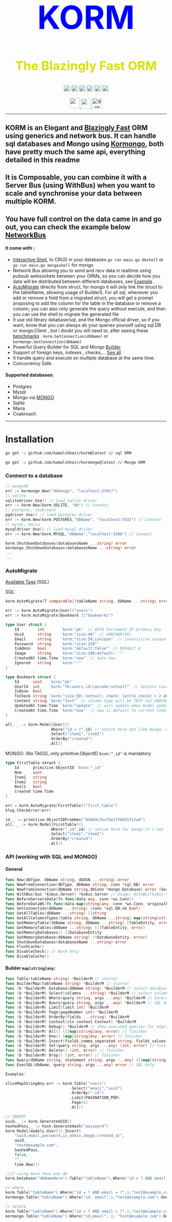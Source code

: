 <div align="center">
	<h1 style="color:blue;font-size:clamp(30px,12vw,100px);padding-bottom:0;">KORM</h1>
	<h3 style="color:#dddd00;font-size:clamp(20px,4vw,40px);">
	<a href="#benchmarks" style="text-decoration:none;color:#dddd00">The Blazingly Fast ORM</a></h3>
	<img src="https://img.shields.io/github/go-mod/go-version/kamalshkeir/korm" width="auto" height="20px">
	<img src="https://img.shields.io/github/languages/code-size/kamalshkeir/korm" width="auto" height="20px">
	<img src="https://img.shields.io/badge/License-BSD%20v3-blue.svg" width="auto" height="20px">
	<img src="https://img.shields.io/github/v/tag/kamalshkeir/korm" width="auto" height="20px">
	<img src="https://img.shields.io/github/stars/kamalshkeir/korm?style=social" width="auto" height="20px">
	<img src="https://img.shields.io/github/forks/kamalshkeir/korm?style=social" width="auto" height="20px">
</div>
<br>
<div align="center">
	<a href="https://kamalshkeir.dev" target="_blank">
		<img src="https://img.shields.io/badge/my_portfolio-000?style=for-the-badge&logo=ko-fi&logoColor=white" width="auto" height="32px">
	</a>
	<a href="https://www.linkedin.com/in/kamal-shkeir/">
		<img src="https://img.shields.io/badge/linkedin-0A66C2?style=for-the-badge&logo=linkedin&logoColor=white" width="auto" height="30px">
	</a>
	<a href="https://www.buymeacoffee.com/kamalshkeir" target="_blank"><img src="https://www.buymeacoffee.com/assets/img/custom_images/orange_img.png" alt="Buy Me A Coffee" width="auto" height="32px" ></a>

	
</div>

---
## KORM is an Elegant and [Blazingly Fast](#benchmarks) ORM using generics and network bus. It can handle sql databases and Mongo using [Kormongo](https://github.com/kamalshkeir/kormongo), both have pretty much the same api, everything detailed in this readme

## It is Composable, you can combine it with a Server Bus (using WithBus) when you want to scale and synchronise your data between multiple KORM.
## You have full control on the data came in and go out, you can check the example below [NetworkBus](https://github.com/kamalshkeir/ksbus)


#### It come with :
- [Interactive Shell](#interactive-shell), to CRUD in your databases `go run main.go dbshell` or `go run main.go mongoshell` for mongo
- Network Bus allowing you to send and recv data in realtime using pubsub websockets between your ORMs, so you can decide how you data will be distributed between different databases, see [Example](#example-with-bus-between-2-korm) .
- [AutoMigrate](#automigrate) directly from struct, for mongo it will only link the struct to the tableName, allowing usage of BuilderS. For all sql, whenever you add or remove a field from a migrated struct, you will get a prompt proposing to add the column for the table in the database or remove a column, you can also only generate the query without execute, and then you can use the shell to migrate the generated file
- It use std library database/sql, and the Mongo official driver, so if you want, know that you can always do your queries yourself using sql.DB or mongo.Client , but i doubt you will need to, after seeing these [benchmarks](#benchmarks) . `korm.GetConnection(dbName)` or `kormongo.GetConnection(dbName)`
- Powerful Query Builder for SQL and Mongo [Builder](#builder-mapstringany).
- Support of foreign keys, indexes , checks,... [See all](#automigrate)
- It handle query and execute on multiple database at the same time.
- Concurrency Safe.


#### Supported databases:
- Postgres
- Mysql
- Mongo via [MONGO](https://github.com/kamalshkeir/kormongo)
- Sqlite
- Maria
- Coakroach


---
# Installation

```sh
go get -u github.com/kamalshkeir/korm@latest // sql ORM
```

```sh
go get -u github.com/kamalshkeir/kormongo@latest // Mongo ORM
```

### Connect to a database
```go
// mongodb
err := kormongo.New("dbmongo", "localhost:27017")
// sqlite
sqlitedriver.Use() // load sqlite driver
err := korm.New(korm.SQLITE, "db") // Connect
// postgres, coakroach
pgdriver.Use() // load postgres driver
err := korm.New(korm.POSTGRES,"dbName", "localhost:5432") // Connect
// mysql, maria
mysqldriver.Use() // load mysql driver
err := korm.New(korm.MYSQL,"dbName","localhost:3306") // Connect

korm.ShutdownDatabases(databasesName ...string) error
kormongo.ShutdownDatabases(databasesName ...string) error
...
...
```

### AutoMigrate 

[Available Tags](#available-tags-by-struct-field-type) (SQL)

SQL:
```go
korm.AutoMigrate[T comparable](tableName string, dbName ...string) error 

err := korm.AutoMigrate[User]("users")
err := korm.AutoMigrate[Bookmark ]("bookmarks")

type User struct {
	Id        int       `korm:"pk"` // AUTO Increment ID primary key
	Uuid      string    `korm:"size:40"` // VARCHAR(50)
	Email     string    `korm:"size:50;iunique"` // insensitive unique
	Password  string    `korm:"size:150"`
	IsAdmin   bool      `korm:"default:false"` // DEFAULT 0
	Image     string    `korm:"size:100;default:''"`
	CreatedAt time.Time `korm:"now"` // auto now
    Ignored   string    `korm:"-"`
}

type Bookmark struct {
	Id      uint   `korm:"pk"`
	UserId  int    `korm:"fk:users.id:cascade:setnull"` // options cascade,donothing/noaction, setnull/null, setdefault/default
	IsDone	bool   
	ToCheck string `korm:"size:50; notnull; check: len(to_check) > 2 AND len(to_check) < 10; check: is_done=true"`  // column type will be VARCHAR(50)
	Content string `korm:"text"` // column type will be TEXT not VARCHAR
	UpdatedAt time.Time `korm:"update"` // will update when model updated, handled by triggers for sqlite, coakroach and postgres, and on migration for mysql
	CreatedAt time.Time `korm:"now"` // now is default to current timestamp and of type TEXT for sqlite
}

all, _ := korm.Model[User]()
                   .Where("id = ?",id) // notice here not like mongo, mongo will be like Where("_id",id) without '= ?'
                   .Select("item1","item2")
                   .OrderBy("created")
                   .All()
```

MONGO: (No TAGS), only primitive.ObjectID `bson:"_id"` is mandatory
```go
type FirstTable struct {
	Id      primitive.ObjectID `bson:"_id"`
	Num     uint
	Item1   string
	Item2   string
	Bool1   bool
	Created time.Time
}

err = korm.AutoMigrate[FirstTable]("first_table")
klog.CheckError(err)

id,_ := primitive.ObjectIDFromHex("636d4c7bcfde1f5b625f12a4")
all, _ := korm.Model[FirstTable]()
                   .Where("_id",id) // notice here for mongo it's not like sql Where("_id = ?",id) 
                   .Select("item1","item2")
                   .OrderBy("created")
                   .All()
```

### API (working with SQL and MONGO)
#### General
```go
func New(dbType, dbName string, dbDSN ...string) error
func NewFromConnection(dbType, dbName string, conn *sql.DB) error
func NewFromConnection(dbName string,dbConn *mongo.Database) error (kormongo)
func WithBus(bus *ksbus.Server) *ksbus.Server // Usage: WithBus(ksbus.NewServer()) or share an existing one
func BeforeServersData(fn func(data any, conn *ws.Conn))
func BeforeDataWS(fn func(data map[string]any, conn *ws.Conn, originalRequest *http.Request) bool)
func GetConnection(dbName ...string) (conn *sql.DB,ok bool)
func GetAllTables(dbName ...string) []string
func GetAllColumnsTypes(table string, dbName ...string) map[string]string
func GetMemoryTable(tbName string, dbName ...string) (TableEntity, error)
func GetMemoryTables(dbName ...string) ([]TableEntity, error)
func GetMemoryDatabases() []DatabaseEntity
func GetMemoryDatabase(dbName string) (*DatabaseEntity, error)
func ShutdownDatabases(databasesName ...string) error
func FlushCache()
func DisableCheck() // Korm Only
func DisableCache()
```

#### Builder `map[string]any`:
```go
func Table(tableName string) *BuilderM // starter
func BuilderMap(tableName string) *BuilderM // starter
func (b *BuilderM) Database(dbName string) *BuilderM // select database
func (b *BuilderM) Select(columns ...string) *BuilderM // select columns
func (b *BuilderM) Where(query string, args ...any) *BuilderM // korm.Where("id = ?",1) for sql and kormongo.Where("id",1) for mongo
func (b *BuilderM) Query(query string, args ...any) *BuilderM // SQL Only
func (b *BuilderM) Limit(limit int) *BuilderM
func (b *BuilderM) Page(pageNumber int) *BuilderM
func (b *BuilderM) OrderBy(fields ...string) *BuilderM
func (b *BuilderM) Context(ctx context.Context) *BuilderM
func (b *BuilderM) Debug() *BuilderM // show executed queries for migrations
func (b *BuilderM) All() ([]map[string]any, error) // finisher
func (b *BuilderM) One() (map[string]any, error) // finisher
func (b *BuilderM) Insert(fields_comma_separated string, fields_values ...any) (int, error) // finisher
func (b *BuilderM) Set(query string, args ...any) (int, error) // finisher
func (b *BuilderM) Delete() (int, error) // finisher
func (b *BuilderM) Drop() (int, error) // finisher
func Query(dbName string, statement string, args ...any) ([]map[string]interface{}, error) // finisher SQL Only
func ExecSQL(dbName, query string, args ...any) error // SQL Only

Examples:

sliceMapStringAny,err := korm.Table("users")
							.Select("email","uuid")
							.OrderBy("-id")
							.Limit(PAGINATION_PER)
							.Page(1)
							.All()

// INSERT
uuid,_ := korm.GenerateUUID()
hashedPass,_ := hash.GenerateHash("password")
korm.Model[models.User]().Insert(
	"uuid,email,password,is_admin,image,created_at",
	uuid,
	"test@example.com",
	hashedPass,
	false,
	"",
	time.Now())

//if using more than one db
korm.Database("dbNameHere").Table("tableName").Where("id = ? AND email = ?",1,"test@example.com").All() 

// where
korm.Table("tableName").Where("id = ? AND email = ?",1,"test@example.com").One() // SQL
kormongo.Table("tableName").Where("id, email",1,"test@example.com").One() // Mongo

// delete
korm.Table("tableName").Where("id = ? AND email = ?",1,"test@example.com").Delete() // SQL
kormongo.Table("tableName").Where("id,email", 1, "test@example.com").Delete() // Mongo

// drop table
korm.Table("tableName").Drop()

// update
korm.Table("tableName").Where("id = ?",1).Set("email = ?","new@example.com") // SQL
korm.Table("tableName").Where("id",1).Set("email","new@example.com") // Mongo
```
#### Builder `Struct`:
```go
func Model[T comparable](tableName ...string) *Builder[T] // you get the idea
func BuilderStruct[T comparable](tableName ...string) *Builder[T] 
func (b *Builder[T]) Database(dbName string) *Builder[T]
func (b *Builder[T]) Insert(model *T) (int, error)
func (b *Builder[T]) Set(query string, args ...any) (int, error)
func (b *Builder[T]) Delete() (int, error)
func (b *Builder[T]) Drop() (int, error)
func (b *Builder[T]) Select(columns ...string) *Builder[T]
func (b *Builder[T]) Where(query string, args ...any) *Builder[T]
func (b *Builder[T]) Query(query string, args ...any) *Builder[T]
func (b *Builder[T]) Limit(limit int) *Builder[T]
func (b *Builder[T]) Context(ctx context.Context) *Builder[T]
func (b *Builder[T]) Page(pageNumber int) *Builder[T]
func (b *Builder[T]) OrderBy(fields ...string) *Builder[T]
func (b *Builder[T]) Debug() *Builder[T]
func (b *Builder[T]) All() ([]T, error)
func (b *Builder[T]) One() (T, error)

Examples:
korm.Model[models.User]().Select("email","uuid").OrderBy("-id").Limit(PAGINATION_PER).Page(1).All()

// INSERT
uuid,_ := korm.GenerateUUID()
hashedPass,_ := hash.GenerateHash("password")
korm.Model[models.User]().Insert(&models.User{
	Uuid: uuid,
	Email: "test@example.com",
	Password: hashedPass,
	IsAdmin: false,
	Image: "",
	CreatedAt: time.Now(),
})

//if using more than one db
korm.Database[models.User]("dbNameHere").Where("id = ? AND email = ?",1,"test@example.com").All() 

// where
korm.Model[models.User]().Where("id = ? AND email = ?",1,"test@example.com").One() 

// delete
korm.Model[models.User]().Where("id = ? AND email = ?",1,"test@example.com").Delete()

// drop table
korm.Model[models.User]().Drop()

// update
korm.Model[models.User]().Where("id = ?",1).Set("email = ?","new@example.com")
```

### Example With Bus between 2 KORM
KORM 1:

```go
package main

import (
	"net/http"

	"github.com/kamalshkeir/klog"
	"github.com/kamalshkeir/kmux"
	"github.com/kamalshkeir/kmux/ws"
	"github.com/kamalshkeir/korm"
	"github.com/kamalshkeir/ksbus"
)

func main() {
	err := korm.NewDatabaseFromDSN(korm.SQLITE,"db1")
	if klog.CheckError(err) {return}

	
	bus := korm.WithBus(ksbus.NewServer())
	// handler authentication	
	korm.BeforeDataWS(func(data map[string]any, conn *ws.Conn, originalRequest *http.Request) bool {
        klog.Printf("handle authentication here\n")
		return true
	})
	// handler data from other KORM
	korm.BeforeServersData(func(data any, conn *ws.Conn) {
		klog.Printf("grrecv orm2: %v\n",data) // 'gr' for green
	})

	// built in router to the bus, check it at https://github.com/kamalshkeir/ksbus
	bus.App.GET("/",func(c *kmux.Context) {
		go bus.SendToServer("localhost:9314",map[string]any{
			"msg":"hello from server 1",
		})
		c.Status(200).Text("ok")
	})

	
	bus.Run("localhost:9313")
	// OR run https if you have certificates
	bus.RunTLS(addr string, cert string, certKey string)
	// OR generate certificates let's encrypt for a domain name, check https://github.com/kamalshkeir/ksbus for more infos
	bus.RunAutoTLS(domainName string, subDomains ...string)
}
```
KORM 2:
```go
package main

import (
	"net/http"

	"github.com/kamalshkeir/klog"
	"github.com/kamalshkeir/kmux"
	"github.com/kamalshkeir/kmux/ws"
	"github.com/kamalshkeir/korm"
)

func main() {
	err := korm.NewDatabaseFromDSN(korm.SQLITE,"db2")
	if klog.CheckError(err) {return}

	
	bus := korm.WithBus(ksbus.NewServer())

	korm.BeforeServersData(func(data any, conn *ws.Conn) {
        klog.Printf("grrecv orm2: %v\n",data)
	})

	// built in router to the bus, check it at https://github.com/kamalshkeir/ksbus
	bus.App.GET("/",func(c *kmux.Context) {
		go bus.SendToServer("localhost:9314",map[string]any{
			"msg":"hello from server 2",
		})
		c.Status(200).Text("ok")
	})


    // Run Server Bus
	bus.Run("localhost:9314")

	// OR run https if you have certificates
	bus.RunTLS(addr string, cert string, certKey string)

	// OR generate certificates let's encrypt for a domain name, check https://github.com/kamalshkeir/ksbus for more infos
	bus.RunAutoTLS(domainName string, subDomains ...string)
}
```


# Benchmarks
```go
////////////////////////////////////////////    POSTGRES    //////////////////////////////////////////////
BenchmarkGetAllS_GORM-4            10000            106229 ns/op            5612 B/op        157 allocs/op
BenchmarkGetAllM_GORM-4             3036           5820141 ns/op         2094855 B/op      23046 allocs/op
BenchmarkGetRowS_GORM-4            10000            101521 ns/op            5940 B/op        133 allocs/op
BenchmarkGetRowM_GORM-4            10000            103402 ns/op            6392 B/op        165 allocs/op

BenchmarkGetAllS-4               3023593               385.7 ns/op           240 B/op          2 allocs/op
BenchmarkGetAllM-4               3767484               325.2 ns/op           240 B/op          2 allocs/op
BenchmarkGetRowS-4               2522994               480.2 ns/op           260 B/op          4 allocs/op
BenchmarkGetRowM-4               2711182               423.0 ns/op           260 B/op          4 allocs/op
BenchmarkGetAllTables-4         50003124                22.68 ns/op            0 B/op          0 allocs/op
BenchmarkGetAllColumns-4        24498944                47.71 ns/op            0 B/op          0 allocs/op

////////////////////////////////////////////    SQLITE      //////////////////////////////////////////////
BenchmarkGetAllS_GORM-4            12949             91299 ns/op            4171 B/op         95 allocs/op
BenchmarkGetAllM_GORM-4             3162           6063702 ns/op         2181614 B/op      23993 allocs/op
BenchmarkGetRowS_GORM-4            11848             95822 ns/op            5908 B/op        133 allocs/op
BenchmarkGetRowM_GORM-4            10000            103733 ns/op            6360 B/op        165 allocs/op

BenchmarkGetAllS-4               2982590               393.1 ns/op           240 B/op          2 allocs/op
BenchmarkGetAllM-4               3454128               334.3 ns/op           240 B/op          2 allocs/op
BenchmarkGetRowS-4               2406265               495.2 ns/op           260 B/op          4 allocs/op
BenchmarkGetRowM-4               2757932               437.2 ns/op           260 B/op          4 allocs/op
BenchmarkGetAllTables-4         51738410                22.68 ns/op            0 B/op          0 allocs/op
BenchmarkGetAllColumns-4        24481651                46.93 ns/op            0 B/op          0 allocs/op
////////////////////////////////////////////    MYSQL       //////////////////////////////////////////////
BenchmarkGetAllS-4               2933072               414.5 ns/op           208 B/op          2 allocs/op
BenchmarkGetAllM-4               6704588               180.4 ns/op            16 B/op          1 allocs/op
BenchmarkGetRowS-4               2136634               545.4 ns/op           240 B/op          4 allocs/op
BenchmarkGetRowM-4               4111814               292.6 ns/op            48 B/op          3 allocs/op
BenchmarkGetAllTables-4         58835394                21.52 ns/op            0 B/op          0 allocs/op
BenchmarkGetAllColumns-4        59059225                19.99 ns/op            0 B/op          0 allocs/op

////////////////////////////////////////////    MONGO       //////////////////////////////////////////////
BenchmarkGetAllS-4               2876449               409.8 ns/op           240 B/op          2 allocs/op
BenchmarkGetAllM-4               3431334               322.6 ns/op           240 B/op          2 allocs/op
BenchmarkGetRowS-4               2407183               506.7 ns/op           260 B/op          4 allocs/op
BenchmarkGetRowM-4               2690869               438.2 ns/op           260 B/op          4 allocs/op
BenchmarkGetAllTables-4         51621339                23.52 ns/op            0 B/op          0 allocs/op
//////////////////////////////////////////////////////////////////////////////////////////////////////////



package benchmarks

import (
	"testing"

	"github.com/kamalshkeir/klog"
	"github.com/kamalshkeir/korm"
	"github.com/kamalshkeir/sqlitedriver"
	"gorm.io/driver/sqlite"
	"gorm.io/gorm"
)

type TestTable struct {
	Id      uint   `korm:"pk"`
	Content string `korm:"size:50"`
}

type TestTableGorm struct {
	ID      uint `gorm:"primarykey"`
	Content string
}

var gormDB *gorm.DB

func init() {
	var err error
	sqlitedriver.Use()
	gormDB, err = gorm.Open(sqlite.Open("benchgorm.sqlite"), &gorm.Config{
		SkipDefaultTransaction: true,
	})
	if klog.CheckError(err) {
		return
	}
	err = gormDB.AutoMigrate(&TestTableGorm{})
	if klog.CheckError(err) {
		return
	}
	dest := []TestTableGorm{}
	err = gormDB.Find(&dest,&TestTableGorm{}).Error
	if err != nil || len(dest) == 0 {
		err := gormDB.Create(&TestTableGorm{
			Content: "test",
		}).Error
		if klog.CheckError(err) {
			return
		}
	}
	_ = korm.New(korm.SQLITE, "bench")
	// migrate table test_table from struct TestTable
	err = korm.AutoMigrate[TestTable]("test_table")
	if klog.CheckError(err) {
		return
	}
	t, _ := korm.Table("test_table").All()
	if len(t) == 0 {
		_, err := korm.Model[TestTable]().Insert(&TestTable{
			Content: "test",
		})
		klog.CheckError(err)
	}
}

func BenchmarkGetAllS_GORM(b *testing.B) {
	a := []TestTableGorm{}
	b.ReportAllocs()
	b.ResetTimer()
	for i := 0; i < b.N; i++ {
		err := gormDB.Find(&a).Error
		if err != nil {
			b.Error("error BenchmarkGetAllS_GORM:", err)
		}
	}
}

func BenchmarkGetAllM_GORM(b *testing.B) {
	a := []map[string]any{}
	b.ReportAllocs()
	b.ResetTimer()
	for i := 0; i < b.N; i++ {
		err := gormDB.Find(&TestTableGorm{}).Scan(&a).Error
		if err != nil {
			b.Error("error BenchmarkGetAllM_GORM:", err)
		}
	}
}

func BenchmarkGetRowS_GORM(b *testing.B) {
	u := TestTableGorm{}
	b.ReportAllocs()
	b.ResetTimer()
	for i := 0; i < b.N; i++ {
		err := gormDB.Where(&TestTableGorm{
			Content: "test",
		}).First(&u).Error
		if err != nil {
			b.Error("error BenchmarkGetRowS_GORM:", err)
		}
	}
}

func BenchmarkGetRowM_GORM(b *testing.B) {
	u := map[string]any{}
	b.ReportAllocs()
	b.ResetTimer()
	for i := 0; i < b.N; i++ {
		err := gormDB.Model(&TestTableGorm{}).Where(&TestTableGorm{
			Content: "test",
		}).First(&u).Error
		if err != nil {
			b.Error("error BenchmarkGetRowS_GORM:", err)
		}
	}
}

func BenchmarkGetAllS(b *testing.B) {
	b.ReportAllocs()
	b.ResetTimer()
	for i := 0; i < b.N; i++ {
		_, err := korm.Model[TestTable]().All()
		if err != nil {
			b.Error("error BenchmarkGetAllS:", err)
		}
	}
}

func BenchmarkGetAllM(b *testing.B) {
	b.ReportAllocs()
	b.ResetTimer()
	for i := 0; i < b.N; i++ {
		_, err := korm.Table("test_table").All()
		if err != nil {
			b.Error("error BenchmarkGetAllM:", err)
		}
	}
}

func BenchmarkGetRowS(b *testing.B) {
	b.ReportAllocs()
	b.ResetTimer()
	for i := 0; i < b.N; i++ {
		_, err := korm.Model[TestTable]().Where("content = ?", "test").One()
		if err != nil {
			b.Error("error BenchmarkGetRowS:", err)
		}
	}
}

func BenchmarkGetRowM(b *testing.B) {
	b.ReportAllocs()
	b.ResetTimer()
	for i := 0; i < b.N; i++ {
		_, err := korm.Table("test_table").Where("content = ?", "test").One()
		if err != nil {
			b.Error("error BenchmarkGetRowM:", err)
		}
	}
}

func BenchmarkGetAllTables(b *testing.B) {
	b.ReportAllocs()
	b.ResetTimer()
	for i := 0; i < b.N; i++ {
		t := korm.GetAllTables()
		if len(t) == 0 {
			b.Error("error BenchmarkGetAllTables: no data")
		}
	}
}

func BenchmarkGetAllColumns(b *testing.B) {
	b.ReportAllocs()
	b.ResetTimer()
	for i := 0; i < b.N; i++ {
		c := korm.GetAllColumnsTypes("test_table")
		if len(c) == 0 {
			b.Error("error BenchmarkGetAllColumns: no data")
		}
	}
}
```



---
### Available Tags by struct field type:

#String Field:
<table>
<tr>
<th>Without parameter&nbsp;&nbsp;&nbsp;&nbsp;&nbsp;&nbsp;&nbsp;&nbsp;&nbsp;&nbsp;&nbsp;&nbsp;&nbsp;&nbsp;&nbsp;&nbsp;</th>
<th>With parameter&nbsp;&nbsp;&nbsp;&nbsp;&nbsp;&nbsp;&nbsp;&nbsp;&nbsp;&nbsp;&nbsp;&nbsp;&nbsp;&nbsp;&nbsp;&nbsp;&nbsp;&nbsp;&nbsp;&nbsp;&nbsp;&nbsp;&nbsp;&nbsp;&nbsp;&nbsp;&nbsp;</th>
</tr>
<tr>
<td>
 
```
*  	text (create column as TEXT not VARCHAR)
*  	notnull
*  	unique
*   iunique // insensitive unique
*  	index, +index, index+ (INDEX ascending)
*  	index-, -index (INDEX descending)
*  	default (DEFAULT '')
```
</td>
<td>

```
* 	default:'any' (DEFAULT 'any')
*	mindex:...
* 	uindex:username,Iemail // CREATE UNIQUE INDEX ON users (username,LOWER(email)) 
	// 	email is lower because of 'I' meaning Insensitive for email
* 	fk:...
* 	size:50  (VARCHAR(50))
* 	check:...
```

</td>
</tr>
</table>


---



# Int, Uint, Int64, Uint64 Fields:
<table>
<tr>
<th>Without parameter&nbsp;&nbsp;&nbsp;&nbsp;&nbsp;&nbsp;&nbsp;&nbsp;&nbsp;&nbsp;&nbsp;&nbsp;&nbsp;&nbsp;&nbsp;&nbsp;</th>
</tr>
<tr>
<td>
 
```
*   -  			 (To Ignore a field)
*   autoinc, pk  (PRIMARY KEY)
*   notnull      (NOT NULL)
*  	index, +index, index+ (CREATE INDEX ON COLUMN)
*  	index-, -index(CREATE INDEX DESC ON COLUMN)     
*   unique 		 (CREATE UNIQUE INDEX ON COLUMN) 
*   default		 (DEFAULT 0)
```
</td>
</tr>

<tr><th>With parameter&nbsp;&nbsp;&nbsp;&nbsp;&nbsp;&nbsp;&nbsp;&nbsp;&nbsp;&nbsp;&nbsp;&nbsp;&nbsp;&nbsp;&nbsp;&nbsp;&nbsp;&nbsp;&nbsp;&nbsp;&nbsp;&nbsp;&nbsp;&nbsp;&nbsp;&nbsp;&nbsp;</th></tr>
<tr>
<td>

```
Available 'on_delete' and 'on_update' options: cascade,(donothing,noaction),(setnull,null),(setdefault,default)

*   fk:{table}.{column}:{on_delete}:{on_update} 
*   check: len(to_check) > 10 ; check: is_used=true (You can chain checks or keep it in the same CHECK separated by AND)
*   mindex: first_name, last_name (CREATE MULTI INDEX ON COLUMN + first_name + last_name)
*   uindex: first_name, last_name (CREATE MULTI UNIQUE INDEX ON COLUMN + first_name + last_name) 
*   default:5 (DEFAULT 5)
```

</td>
</tr>
</table>

---


# Bool : bool is INTEGER NOT NULL checked between 0 and 1 (in order to be consistent accross sql dialects)
<table>
<tr>
<th>Without parameter&nbsp;&nbsp;&nbsp;&nbsp;&nbsp;&nbsp;&nbsp;&nbsp;&nbsp;&nbsp;&nbsp;&nbsp;&nbsp;&nbsp;&nbsp;&nbsp;</th>
<th>With parameter&nbsp;&nbsp;&nbsp;&nbsp;&nbsp;&nbsp;&nbsp;&nbsp;&nbsp;&nbsp;&nbsp;&nbsp;&nbsp;&nbsp;&nbsp;&nbsp;&nbsp;&nbsp;&nbsp;&nbsp;&nbsp;&nbsp;&nbsp;&nbsp;&nbsp;&nbsp;&nbsp;</th>
</tr>
<tr>
<td>
 
```
*  	index, +index, index+ (CREATE INDEX ON COLUMN)
*  	index-, -index(CREATE INDEX DESC ON COLUMN)  
*   default (DEFAULT 0)
```
</td>
<td>

```
*   default:1 (DEFAULT 1)
*   mindex:...
*   fk:...
```

</td>
</tr>
</table>

---

# time.Time :
<table>
<tr>
<th>Without parameter&nbsp;&nbsp;&nbsp;&nbsp;&nbsp;&nbsp;&nbsp;&nbsp;&nbsp;&nbsp;&nbsp;&nbsp;&nbsp;&nbsp;&nbsp;&nbsp;</th>
<th>With parameter</th>
</tr>
<tr>
<td>
 
```
*  	index, +index, index+ (CREATE INDEX ON COLUMN)
*  	index-, -index(CREATE INDEX DESC ON COLUMN)  
*   now (NOT NULL and defaulted to current timestamp)
*   update (NOT NULL DEFAULT CURRENT_TIMESTAMP ON UPDATE CURRENT_TIMESTAMP)
```
</td>
<td>

```
*   fk:...
*   check:...
```

</td>
</tr>
</table>

---

# Float64 :
<table>
<tr>
<th>Without parameter&nbsp;&nbsp;&nbsp;&nbsp;&nbsp;&nbsp;&nbsp;&nbsp;&nbsp;&nbsp;&nbsp;&nbsp;&nbsp;&nbsp;&nbsp;&nbsp;</th>
<th>With parameter&nbsp;&nbsp;&nbsp;&nbsp;&nbsp;&nbsp;&nbsp;&nbsp;&nbsp;&nbsp;&nbsp;&nbsp;&nbsp;&nbsp;&nbsp;&nbsp;&nbsp;&nbsp;&nbsp;&nbsp;&nbsp;&nbsp;&nbsp;&nbsp;&nbsp;&nbsp;&nbsp;</th>
</tr>
<tr>
<td>
 
```
*   notnull
*  	index, +index, index+ (CREATE INDEX ON COLUMN)
*  	index-, -index(CREATE INDEX DESC ON COLUMN)  
*   unique
*   default
```
</td>
<td>

```
*   default:...
*   fk:...
*   mindex:...
*   uindex:...
*   check:...
```

</td>
</tr>
</table>

---

### Interactive shell
```shell
AVAILABLE COMMANDS:
[databases, use, tables, columns, migrate, 
getall, get, drop, delete, clear/cls, q/quit/exit, help/commands]
  'databases':
	  list all connected databases

  'use':
	  use a specific database

  'tables':
	  list all tables in database

  'columns':
	  list all columns of a table

  'migrate':
	  migrate sql file

  'getall':
	  get all rows given a table name

  'get':
	  get single row wher field equal_to

  'delete':
	  delete rows where field equal_to

  'drop':
	  drop a table given table name

  'clear/cls':
	  clear console
```


# 🔗 Links
[![portfolio](https://img.shields.io/badge/my_portfolio-000?style=for-the-badge&logo=ko-fi&logoColor=white)](https://kamalshkeir.dev/) [![linkedin](https://img.shields.io/badge/linkedin-0A66C2?style=for-the-badge&logo=linkedin&logoColor=white)](https://www.linkedin.com/in/kamal-shkeir/)


---

# Licence
Licence [BSD-3](./LICENSE)